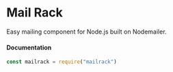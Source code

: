 # Mail Rack
Easy mailing component for Node.js built on Nodemailer.


#### Documentation
```js
const mailrack = require("mailrack")
```
